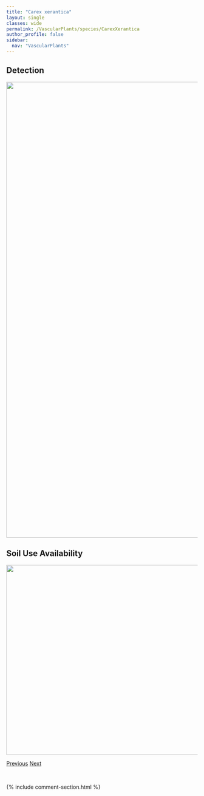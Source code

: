 ```yaml
---
title: "Carex xerantica"
layout: single
classes: wide
permalink: /VascularPlants/species/CarexXerantica
author_profile: false
sidebar:
  nav: "VascularPlants"
---
```


<h2>Detection</h2>

<a href="https://drive.google.com/uc?export=view&id=1KGqvKZ3BhyU1I3aSVdAra4tnMqdqr6bA">
<img src="https://drive.google.com/uc?export=view&id=1KGqvKZ3BhyU1I3aSVdAra4tnMqdqr6bA" height = "1200" width = "800">
</a>


<h2>Soil Use Availability</h2>

<a href="https://drive.google.com/uc?export=view&id=1GeWNcs-UfIN6cmsQDFcSjw0MumLznHfU">
<img src="https://drive.google.com/uc?export=view&id=1GeWNcs-UfIN6cmsQDFcSjw0MumLznHfU" height = "500" width = "1000">
</a>


<a href="/DevelopmentWebsite/VascularPlants/species/CarexViridula" class="pagination--pager" title="Carex viridula">Previous</a> <a href="/DevelopmentWebsite/VascularPlants/species/CarumCarvi" class="pagination--pager" title="Carum carvi">Next</a>

<p>&nbsp;</p>

{% include comment-section.html %}
